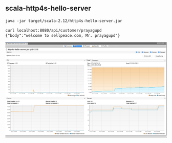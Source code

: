 scala-http4s-hello-server
-------------------------

```
java -jar target/scala-2.12/http4s-hello-server.jar
```


```
curl localhost:8080/api/customer/prayagupd
{"body":"welcome to sellpeace.com, Mr. prayagupd"}
```

![](perf.png)